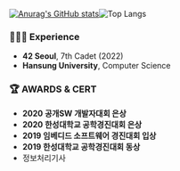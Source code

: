 
[![Anurag's GitHub stats](https://github-readme-stats.vercel.app/api?username=noeyiz&&show_icons=true&&count_private=true&&theme=dracula)](https://github.com/anuraghazra/github-readme-stats)![Top Langs](https://github-readme-stats.vercel.app/api/top-langs/?username=noeyiz&&layout=compact&&theme=dracula)

<!-- 
### 📓 Notion
[![Notion](https://img.shields.io/badge/Notion-%23000000.svg?style=for-the-badge&logo=notion&logoColor=white)](https://www.notion.so/b2df478b6ffe44569592903f90b08a83)
 -->
 
### 👩🏻‍💻 Experience
- **42 Seoul**, 7th Cadet (2022)
- **Hansung University**, Computer Science

### 🏆 AWARDS & CERT
- **2020 공개SW 개발자대회 은상**
- **2020 한성대학교 공학경진대회 은상**
- **2019 임베디드 소프트웨어 경진대회 입상**
- **2019 한성대학교 공학경진대회 동상**
- 정보처리기사
